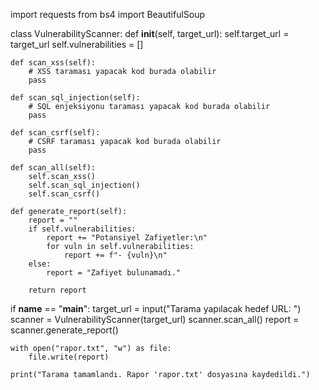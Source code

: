import requests
from bs4 import BeautifulSoup

class VulnerabilityScanner:
    def __init__(self, target_url):
        self.target_url = target_url
        self.vulnerabilities = []

    def scan_xss(self):
        # XSS taraması yapacak kod burada olabilir
        pass

    def scan_sql_injection(self):
        # SQL enjeksiyonu taraması yapacak kod burada olabilir
        pass

    def scan_csrf(self):
        # CSRF taraması yapacak kod burada olabilir
        pass

    def scan_all(self):
        self.scan_xss()
        self.scan_sql_injection()
        self.scan_csrf()

    def generate_report(self):
        report = ""
        if self.vulnerabilities:
            report += "Potansiyel Zafiyetler:\n"
            for vuln in self.vulnerabilities:
                report += f"- {vuln}\n"
        else:
            report = "Zafiyet bulunamadı."

        return report

if __name__ == "__main__":
    target_url = input("Tarama yapılacak hedef URL: ")
    scanner = VulnerabilityScanner(target_url)
    scanner.scan_all()
    report = scanner.generate_report()

    with open("rapor.txt", "w") as file:
        file.write(report)

    print("Tarama tamamlandı. Rapor 'rapor.txt' dosyasına kaydedildi.")
